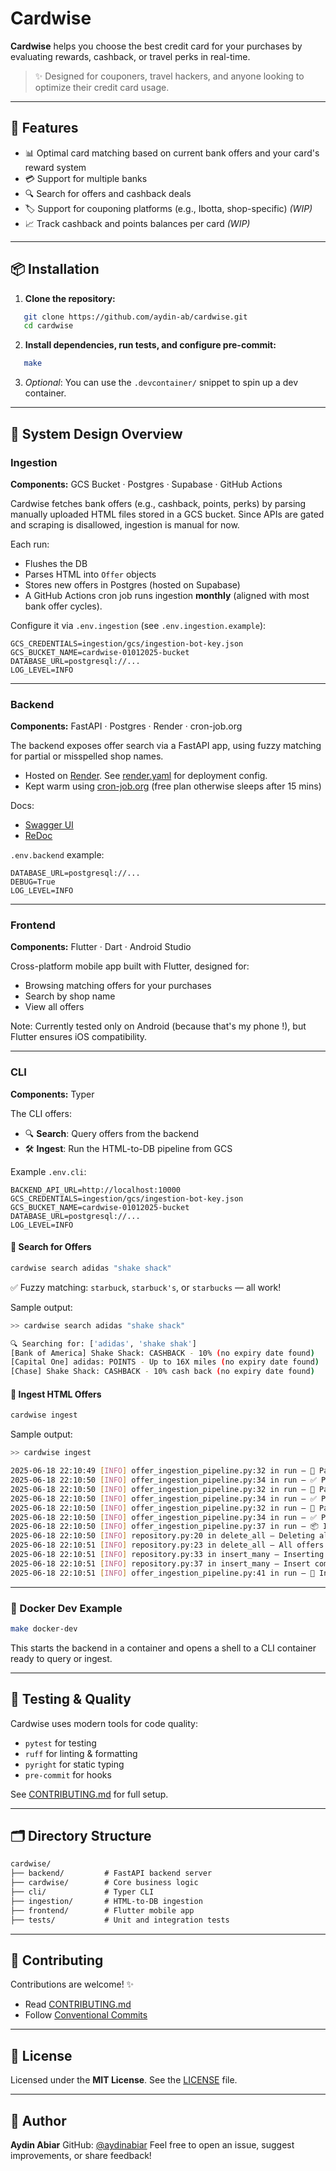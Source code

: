# Cardwise

**Cardwise** helps you choose the best credit card for your purchases by evaluating rewards, cashback, or travel perks in real-time.

> ✨ Designed for couponers, travel hackers, and anyone looking to optimize their credit card usage.

---

## 🚀 Features

- 📊 Optimal card matching based on current bank offers and your card's reward system
- 💳 Support for multiple banks
- 🔍 Search for offers and cashback deals
- 🏷️ Support for couponing platforms (e.g., Ibotta, shop-specific) _(WIP)_
- 📈 Track cashback and points balances per card _(WIP)_

---

## 📦 Installation

1. **Clone the repository:**
```bash
   git clone https://github.com/aydin-ab/cardwise.git
   cd cardwise
```

2. **Install dependencies, run tests, and configure pre-commit:**

```bash
   make
```

3. *Optional*: You can use the `.devcontainer/` snippet to spin up a dev container.

---

## 🧠 System Design Overview

### Ingestion

**Components:** GCS Bucket · Postgres · Supabase · GitHub Actions

Cardwise fetches bank offers (e.g., cashback, points, perks) by parsing manually uploaded HTML files stored in a GCS bucket. Since APIs are gated and scraping is disallowed, ingestion is manual for now.

Each run:
  * Flushes the DB
  * Parses HTML into `Offer` objects
  * Stores new offers in Postgres (hosted on Supabase)
  * A GitHub Actions cron job runs ingestion **monthly** (aligned with most bank offer cycles).

Configure it via `.env.ingestion` (see `.env.ingestion.example`):

```env
GCS_CREDENTIALS=ingestion/gcs/ingestion-bot-key.json
GCS_BUCKET_NAME=cardwise-01012025-bucket
DATABASE_URL=postgresql://...
LOG_LEVEL=INFO
```

---

### Backend

**Components:** FastAPI · Postgres · Render · cron-job.org

The backend exposes offer search via a FastAPI app, using fuzzy matching for partial or misspelled shop names.

* Hosted on [Render](https://render.com). See [render.yaml](render.yaml) for deployment config.
* Kept warm using [cron-job.org](https://cron-job.org) (free plan otherwise sleeps after 15 mins)

Docs:
* [Swagger UI](https://cardwise-backend-latest.onrender.com/docs)
* [ReDoc](https://cardwise-backend-latest.onrender.com/redoc)

`.env.backend` example:

```env
DATABASE_URL=postgresql://...
DEBUG=True
LOG_LEVEL=INFO
```

---

### Frontend

**Components:** Flutter · Dart · Android Studio

Cross-platform mobile app built with Flutter, designed for:
* Browsing matching offers for your purchases
* Search by shop name
* View all offers

Note: Currently tested only on Android (because that's my phone !), but Flutter ensures iOS compatibility.

---

### CLI

**Components:** Typer

The CLI offers:
* 🔍 **Search**: Query offers from the backend
* 🛠️ **Ingest**: Run the HTML-to-DB pipeline from GCS

Example `.env.cli`:

```env
BACKEND_API_URL=http://localhost:10000
GCS_CREDENTIALS=ingestion/gcs/ingestion-bot-key.json
GCS_BUCKET_NAME=cardwise-01012025-bucket
DATABASE_URL=postgresql://...
LOG_LEVEL=INFO
```

#### 🔎 Search for Offers

```bash
cardwise search adidas "shake shack"
```

✅ Fuzzy matching: `starbuck`, `starbuck's`, or `starbucks` — all work!

Sample output:

```bash
>> cardwise search adidas "shake shack"

🔍 Searching for: ['adidas', 'shake shak']
[Bank of America] Shake Shack: CASHBACK - 10% (no expiry date found)
[Capital One] adidas: POINTS - Up to 16X miles (no expiry date found)
[Chase] Shake Shack: CASHBACK - 10% cash back (no expiry date found)
```

#### 🧃 Ingest HTML Offers

```bash
cardwise ingest
```

Sample output:

```bash
>> cardwise ingest

2025-06-18 22:10:49 [INFO] offer_ingestion_pipeline.py:32 in run — 📝 Parsing html docs: bank_of_america using BankOfAmericaOfferParser
2025-06-18 22:10:50 [INFO] offer_ingestion_pipeline.py:34 in run — ✅ Parsed 40 offer(s) from bank_of_america
2025-06-18 22:10:50 [INFO] offer_ingestion_pipeline.py:32 in run — 📝 Parsing html docs: capital_one using CapitalOneOfferParser
2025-06-18 22:10:50 [INFO] offer_ingestion_pipeline.py:34 in run — ✅ Parsed 3557 offer(s) from capital_one
2025-06-18 22:10:50 [INFO] offer_ingestion_pipeline.py:32 in run — 📝 Parsing html docs: chase using ChaseOfferParser
2025-06-18 22:10:50 [INFO] offer_ingestion_pipeline.py:34 in run — ✅ Parsed 116 offer(s) from chase
2025-06-18 22:10:50 [INFO] offer_ingestion_pipeline.py:37 in run — 📦 Inserting 3713 offer(s) into the database...
2025-06-18 22:10:50 [INFO] repository.py:20 in delete_all — Deleting all existing offers from the database...
2025-06-18 22:10:51 [INFO] repository.py:23 in delete_all — All offers deleted.
2025-06-18 22:10:51 [INFO] repository.py:33 in insert_many — Inserting 3713 offer(s) into the database...
2025-06-18 22:10:51 [INFO] repository.py:37 in insert_many — Insert complete.
2025-06-18 22:10:51 [INFO] offer_ingestion_pipeline.py:41 in run — 🎉 Ingestion pipeline complete.
```

---

### 🐳 Docker Dev Example

```bash
make docker-dev
```

This starts the backend in a container and opens a shell to a CLI container ready to query or ingest.

---

## 🧪 Testing & Quality

Cardwise uses modern tools for code quality:

* `pytest` for testing
* `ruff` for linting & formatting
* `pyright` for static typing
* `pre-commit` for hooks

See [CONTRIBUTING.md](CONTRIBUTING.md) for full setup.

---

## 🗂️ Directory Structure

```txt
cardwise/
├── backend/         # FastAPI backend server
├── cardwise/        # Core business logic
├── cli/             # Typer CLI
├── ingestion/       # HTML-to-DB ingestion
├── frontend/        # Flutter mobile app
├── tests/           # Unit and integration tests
```

---

## 🤝 Contributing

Contributions are welcome! ✨

* Read [CONTRIBUTING.md](CONTRIBUTING.md)
* Follow [Conventional Commits](https://www.conventionalcommits.org)

---

## 📄 License

Licensed under the **MIT License**. See the [LICENSE](LICENSE) file.

---

## 🧠 Author

**Aydin Abiar**
GitHub: [@aydinabiar](https://github.com/aydin-ab)
Feel free to open an issue, suggest improvements, or share feedback!
